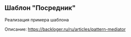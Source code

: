 Шаблон "Посредник"
-----------

Реализация примера шаблона

Описание: https://backloger.ru/ru/articles/pattern-mediator

